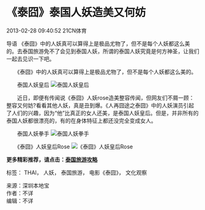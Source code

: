 # 《泰囧》泰国人妖造美又何妨

2013-02-28 09:40:52 21CN体育

导语 《泰囧》中的人妖真可以算得上是极品尤物了，但不是每个人妖都这么美的。去泰国旅游免不了会见到泰国人妖，所谓的泰国人妖究竟是何方神圣，让我们一起去见识一下吧。

　　《泰囧》中的人妖真可以算得上是极品尤物了，但不是每个人妖都这么美的。

　　泰国人妖皇后 ![泰国人妖皇后](图片来源网络)

　　近日，即便有传闻说《泰囧》人妖rose造美整容传闻，但网友们不屑一顾：整容又何妨?看看其他人妖，真是丑到爆。《人再囧途之泰囧》中的人妖演员引起了人们的兴趣，因为“他”比真正的女人还美，是泰国人妖皇后。但是，并非所有的泰国人妖都很漂亮的，有的在身体特征上都还没完全变成女人。

　　泰国人妖拳手 ![泰国人妖拳手](图片来源网络)

　　《泰囧》人妖皇后Rose ![《泰囧》人妖皇后Rose](图片来源网络)

**更多精彩推荐，请点击：**[**泰国旅游攻略**](http://sz.bendibao.com/z/taiguogl/) 

标签： THAI， 人妖， 泰国旅游， 电影《泰囧》， 文化观察 

来源：深圳本地宝  
作者：不详  
编辑：不详